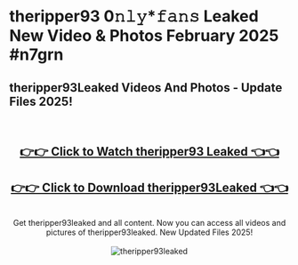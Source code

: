 # theripper93 0𝚗𝚕𝚢*𝚏𝚊𝚗𝚜 Leaked New Video & Photos February 2025 #n7grn

<h2>theripper93Leaked Videos And Photos - Update Files 2025!</h2>
<br>
<div align="center">
<h2><a href="https://mediaupload.pro?title=theripper93&ref=11F" rel="nofollow">👉👉 Click to Watch theripper93 Leaked 👈👈</a></h2>
<h2><a href="https://mediaupload.pro?title=theripper93&ref=11F" rel="nofollow">👉👉 Click to Download theripper93Leaked 👈👈</a></h2>
<br>
Get theripper93leaked and all content. Now you can access all videos and pictures of theripper93leaked. New Updated Files 2025!
<br>
<br>
<a href="https://mediaupload.pro?title=theripper93&ref=11F" rel="nofollow" data-target="animated-image.originalLink"><img src="https://i.ibb.co/Gkj2r4b/banner.png" alt="theripper93leaked" style="max-width: 100%; display: inline-block;" data-target="animated-image.originalImage"></a>
</div>
<br>

